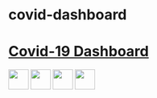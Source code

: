 # covid-dashboard

# [Covid-19 Dashboard](https://rs-covid-dashboard.netlify.app/)

<img src="https://boriskrasko.github.io/boriskrasko/logo/sass.png" width="40" /> <img src="https://boriskrasko.github.io/boriskrasko/logo/ts.png" width="40" />
<img src="https://boriskrasko.github.io/boriskrasko/logo/react.png" width="40" />
<img src="https://boriskrasko.github.io/boriskrasko/logo/redux.png" width="40" />
